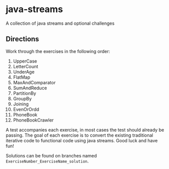 # java-streams
A collection of java streams and optional challenges

## Directions
Work through the exercises in the following order:
1. UpperCase
1. LetterCount
1. UnderAge
1. FlatMap
1. MaxAndComparator
1. SumAndReduce
1. PartitionBy
1. GroupBy
1. Joining
1. EvenOrOrdd
1. PhoneBook
1. PhoneBookCrawler

A test accompanies each exercise, in most cases the test should already be passing. The  goal of each exercise is to convert the existing traditional iterative code to functional code using java streams. Good luck and have fun! 

Solutions can be found on branches named `ExerciseNumber_ExerciseName_solution`.
